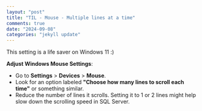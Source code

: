 ```yaml
---
layout: "post"
title: "TIL - Mouse - Multiple lines at a time"
comments: true
date: "2024-09-08"
categories: "jekyll update"
---
```


This setting is a life saver on Windows 11 :)

**Adjust Windows Mouse Settings**:

- Go to **Settings** > **Devices** > **Mouse**.
- Look for an option labeled **"Choose how many lines to scroll each time"** or something similar.
- Reduce the number of lines it scrolls. Setting it to 1 or 2 lines might help slow down the scrolling speed in SQL Server.
